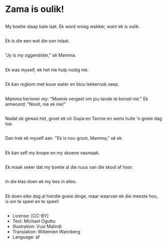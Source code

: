 # Zama is oulik!

##
My boetie slaap baie laat. Ek word vroeg wakker, want ek is oulik.

##
Ek is die een wat die son inlaat.

##
"Jy is my oggendster," sê Mamma.

##
Ek was myself, ek het nie hulp nodig nie.

##
Ek kan regkom met koue water en blou lekkerruik seep.

##
Mamma herinner my: "Moenie vergeet om jou tande te borsel nie." Ek antwoord: "Nooit, nie ek nie!"

##
Nadat ek gewas het, groet ek vir Oupa en Tannie en wens hulle 'n goeie dag toe.

##
Dan trek ek myself aan. "Ek is nou groot, Mamma," sê ek.

##
Ek kan self my knope en my skoene vasmaak.

##
Ek maak seker dat my boetie al die nuus van die skool af hoor.

##
In die klas doen ek my bes in alles.

##
Ek doen elke dag al hierdie goeie dinge, maar waarvan ek die meeste hou, is om te speel en te speel!

##
* License: [CC-BY]
* Text: Michael Oguttu
* Illustration: Vusi Malindi
* Translation: Willemien Wannberg
* Language: af
